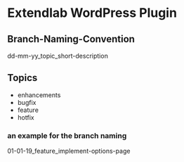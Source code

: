 # Extendlab WordPress Plugin

## Branch-Naming-Convention
dd-mm-yy_topic_short-description

## Topics
- enhancements
- bugfix
- feature
- hotfix

### an example for the branch naming
01-01-19_feature_implement-options-page